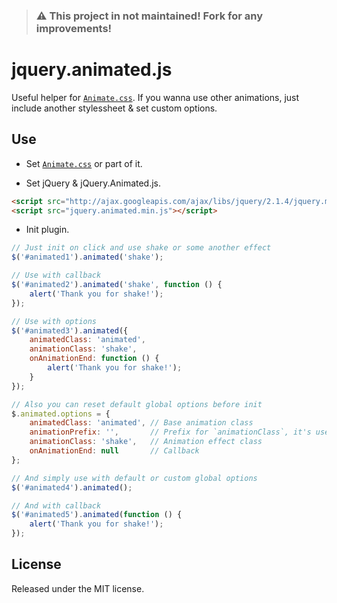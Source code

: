 > ### ⚠️ This project in not maintained! Fork for any improvements!

# jquery.animated.js

Useful helper for [`Animate.css`](https://github.com/daneden/animate.css). If you wanna use other animations, just include another stylessheet & set custom options.

## Use
- Set [`Animate.css`](https://github.com/daneden/animate.css) or part of it.

- Set jQuery & jQuery.Animated.js.
```html
<script src="http://ajax.googleapis.com/ajax/libs/jquery/2.1.4/jquery.min.js"></script>
<script src="jquery.animated.min.js"></script>
```

- Init plugin.
```javascript
// Just init on click and use shake or some another effect
$('#animated1').animated('shake');

// Use with callback
$('#animated2').animated('shake', function () {
	alert('Thank you for shake!');
});

// Use with options
$('#animated3').animated({
	animatedClass: 'animated',
	animationClass: 'shake',
	onAnimationEnd: function () {
		alert('Thank you for shake!');
	}
});

// Also you can reset default global options before init
$.animated.options = {
	animatedClass: 'animated', // Base animation class
	animationPrefix: '',       // Prefix for `animationClass`, it's useful if you use BEM
	animationClass: 'shake',   // Animation effect class
	onAnimationEnd: null       // Callback
};

// And simply use with default or custom global options
$('#animated4').animated();

// And with callback
$('#animated5').animated(function () {
	alert('Thank you for shake!');
});
```

## License

Released under the MIT license.
